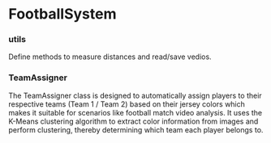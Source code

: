 # FootballSystem

### utils

Define methods to measure distances and read/save vedios.

### TeamAssigner 

The TeamAssigner class is designed to automatically assign players to their respective teams (Team 1 / Team 2) based on their jersey colors which makes it suitable for scenarios like football match video analysis. It uses the K-Means clustering algorithm to extract color information from images and perform clustering, thereby determining which team each player belongs to.
